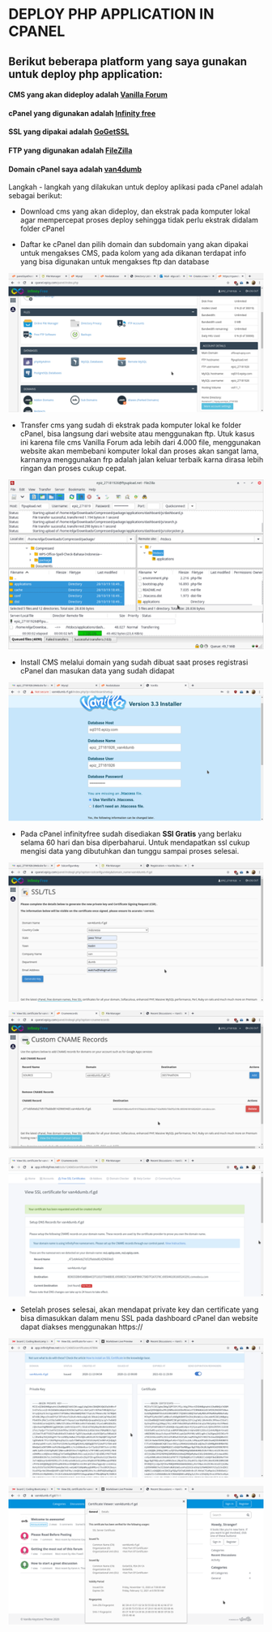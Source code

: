 # DEPLOY PHP APPLICATION IN CPANEL

## Berikut beberapa platform yang saya gunakan untuk deploy php application:


#### CMS yang akan dideploy adalah [Vanilla Forum](https://vanillaforums.com/)
#### cPanel  yang digunakan adalah [Infinity free](https://infinityfree.net/)
#### SSL yang dipakai adalah [GoGetSSL](https://www.gogetssl.com/)
#### FTP yang digunakan adalah [FileZilla](https://filezilla-project.org/)
#### Domain cPanel saya adalah [van4dumb](https://van4dumb.rf.gd/)


Langkah - langkah yang dilakukan untuk deploy aplikasi pada cPanel adalah sebagai berikut: 

- Download cms yang akan dideploy, dan ekstrak pada komputer lokal agar mempercepat proses deploy sehingga tidak perlu ekstrak didalam folder cPanel

- Daftar ke cPanel dan pilih domain dan subdomain yang akan dipakai untuk mengakses CMS, pada kolom yang ada dikanan terdapat info yang bisa digunakan untuk mengakses ftp dan database


![text](asset/1.png)


- Transfer cms yang sudah di ekstrak pada komputer lokal ke folder cPanel, bisa langsung dari website atau menggunakan ftp. Utuk kasus ini karena file cms Vanilla Forum ada lebih dari 4.000 file, menggunakan website akan membebani komputer lokal dan proses akan sangat lama, karnanya menggunakan frp adalah jalan keluar terbaik karna dirasa lebih ringan dan proses cukup cepat.


![text](asset/2.png)


- Install CMS melalui domain yang sudah dibuat saat proses registrasi cPanel dan masukan data yang sudah didapat


![text](asset/3.png)

- Pada cPanel infinityfree sudah disediakan **SSl Gratis** yang berlaku selama 60 hari dan bisa diperbaharui. Untuk mendapatkan ssl cukup mengisi data yang dibutuhkan dan tunggu sampai proses selesai.


![text](asset/4.png)

![text](asset/5.png)

![text](asset/6.png)


- Setelah proses selesai, akan mendapat private key dan certificate yang bisa dimasukkan dalam menu SSL pada dashboard cPanel dan website dapat diakses menggunakan https://


![text](asset/7.png)

![text](asset/8.png)